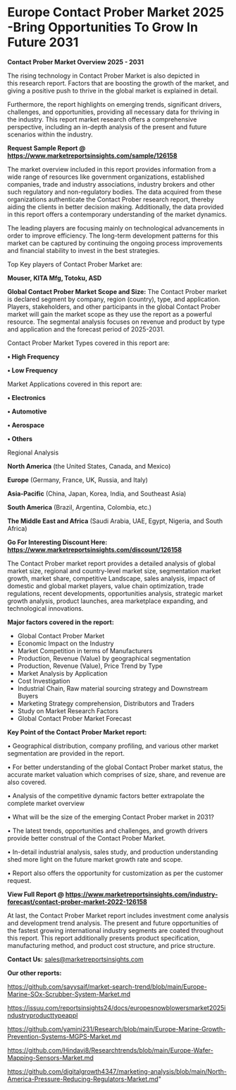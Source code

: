 # Europe Contact Prober Market 2025 -Bring Opportunities To Grow In Future 2031

<Strong> Contact Prober Market Overview 2025 - 2031</strong>

The rising technology in Contact Prober Market is also depicted in this research report. Factors that are boosting the growth of the market, and giving a positive push to thrive in the global market is explained in detail.

Furthermore, the report highlights on emerging trends, significant drivers, challenges, and opportunities, providing all necessary data for thriving in the industry. This report market research offers a comprehensive perspective, including an in-depth analysis of the present and future scenarios within the industry.

<strong>Request Sample Report @ <a href=https://www.marketreportsinsights.com/sample/126158>https://www.marketreportsinsights.com/sample/126158</a></strong>

The market overview included in this report provides information from a wide range of resources like government organizations, established companies, trade and industry associations, industry brokers and other such regulatory and non-regulatory bodies. The data acquired from these organizations authenticate the Contact Prober research report, thereby aiding the clients in better decision making. Additionally, the data provided in this report offers a contemporary understanding of the market dynamics.

The leading players are focusing mainly on technological advancements in order to improve efficiency. The long-term development patterns for this market can be captured by continuing the ongoing process improvements and financial stability to invest in the best strategies.

Top Key players of Contact Prober Market are:

<strong>Mouser, KITA Mfg, Totoku, ASD</strong>

<strong><b>Global Contact Prober Market Scope and Size:</b></strong>
The Contact Prober market is declared segment by company, region (country), type, and application. Players, stakeholders, and other participants in the global Contact Prober market will gain the market scope as they use the report as a powerful resource. The segmental analysis focuses on revenue and product by type and application and the forecast period of 2025-2031.

Contact Prober Market Types covered in this report are:

<strong>• High Frequency

• Low Frequency</strong>

Market Applications covered in this report are:

<strong>• Electronics

• Automotive

• Aerospace

• Others</strong> 

Regional Analysis

<strong>North America</strong> (the United States, Canada, and Mexico)

<strong>Europe</strong> (Germany, France, UK, Russia, and Italy)

<strong>Asia-Pacific</strong> (China, Japan, Korea, India, and Southeast Asia)

<strong>South America</strong> (Brazil, Argentina, Colombia, etc.)

<strong>The Middle East and Africa</strong> (Saudi Arabia, UAE, Egypt, Nigeria, and South Africa)

<strong>Go For Interesting Discount Here: <a href=https://www.marketreportsinsights.com/discount/126158>https://www.marketreportsinsights.com/discount/126158</a></strong>

The Contact Prober market report provides a detailed analysis of global market size, regional and country-level market size, segmentation market growth, market share, competitive Landscape, sales analysis, impact of domestic and global market players, value chain optimization, trade regulations, recent developments, opportunities analysis, strategic market growth analysis, product launches, area marketplace expanding, and technological innovations.

<strong><b>Major factors covered in the report:</b></strong>
<ul>
  <li>Global Contact Prober Market </li>
  <li>Economic Impact on the Industry</li>
  <li>Market Competition in terms of Manufacturers</li>
  <li>Production, Revenue (Value) by geographical segmentation</li>
  <li>Production, Revenue (Value), Price Trend by Type</li>
  <li>Market Analysis by Application</li>
  <li>Cost Investigation</li>
  <li>Industrial Chain, Raw material sourcing strategy and Downstream Buyers</li>
  <li>Marketing Strategy comprehension, Distributors and Traders</li>
  <li>Study on Market Research Factors</li>
  <li>Global Contact Prober Market Forecast</li>
</ul>

<strong><b>Key Point of the Contact Prober Market report:</b></strong>

• Geographical distribution, company profiling, and various other market segmentation are provided in the report.

• For better understanding of the global Contact Prober market status, the accurate market valuation which comprises of size, share, and revenue are also covered.

• Analysis of the competitive dynamic factors better extrapolate the complete market overview

• What will be the size of the emerging Contact Prober market in 2031?

• The latest trends, opportunities and challenges, and growth drivers provide better construal of the Contact Prober Market.

• In-detail industrial analysis, sales study, and production understanding shed more light on the future market growth rate and scope.

• Report also offers the opportunity for customization as per the customer request.

<strong><b>View Full Report @ <a href=https://www.marketreportsinsights.com/industry-forecast/contact-prober-market-2022-126158>https://www.marketreportsinsights.com/industry-forecast/contact-prober-market-2022-126158</a></b></strong>


At last, the Contact Prober Market report includes investment come analysis and development trend analysis. The present and future opportunities of the fastest growing international industry segments are coated throughout this report. This report additionally presents product specification, manufacturing method, and product cost structure, and price structure.

<strong>Contact Us:</strong>
sales@marketreportsinsights.com

<strong>Our other reports:</strong>

<a href=https://github.com/sayysaif/market-search-trend/blob/main/Europe-Marine-SOx-Scrubber-System-Market.md>https://github.com/sayysaif/market-search-trend/blob/main/Europe-Marine-SOx-Scrubber-System-Market.md</a>

<a href=https://issuu.com/reportsinsights24/docs/europesnowblowersmarket2025industryproducttypeappl>https://issuu.com/reportsinsights24/docs/europesnowblowersmarket2025industryproducttypeappl</a>

<a href=https://github.com/yamini231/Research/blob/main/Europe-Marine-Growth-Prevention-Systems-MGPS-Market.md>https://github.com/yamini231/Research/blob/main/Europe-Marine-Growth-Prevention-Systems-MGPS-Market.md</a>

<a href=https://github.com/Hindavi8/Researchtrends/blob/main/Europe-Wafer-Mapping-Sensors-Market.md>https://github.com/Hindavi8/Researchtrends/blob/main/Europe-Wafer-Mapping-Sensors-Market.md</a>

<a href=https://github.com/digitalgrowth4347/marketing-analysis/blob/main/North-America-Pressure-Reducing-Regulators-Market.md>https://github.com/digitalgrowth4347/marketing-analysis/blob/main/North-America-Pressure-Reducing-Regulators-Market.md</a>"

